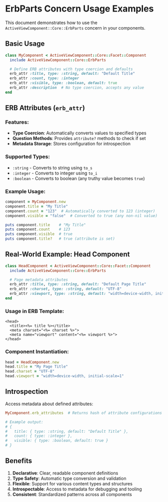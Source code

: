 # ErbParts Concern Usage Examples

This document demonstrates how to use the `ActiveViewComponent::Core::ErbParts` concern in your components.

## Basic Usage

```ruby
class MyComponent < ActiveViewComponent::Core::Facet::Component
  include ActiveViewComponent::Core::ErbParts

  # Define ERB attributes with type coercion and defaults
  erb_attr :title, type: :string, default: "Default Title"
  erb_attr :count, type: :integer
  erb_attr :visible, type: :boolean, default: true
  erb_attr :description  # No type coercion, accepts any value
end
```

## ERB Attributes (`erb_attr`)

### Features:
- **Type Coercion**: Automatically converts values to specified types
- **Question Methods**: Provides `attribute?` methods to check if set
- **Metadata Storage**: Stores configuration for introspection

### Supported Types:
- `:string` - Converts to string using `to_s`
- `:integer` - Converts to integer using `to_i`
- `:boolean` - Converts to boolean (any truthy value becomes `true`)

### Example Usage:
```ruby
component = MyComponent.new
component.title = "My Title"
component.count = "123"  # Automatically converted to 123 (integer)
component.visible = "false"  # Converted to true (any non-nil value)

puts component.title    # "My Title"
puts component.count    # 123
puts component.visible  # true
puts component.title?   # true (attribute is set)
```

## Real-World Example: Head Component

```ruby
class HeadComponent < ActiveViewComponent::Core::Facet::Component
  include ActiveViewComponent::Core::ErbParts

  # Page metadata attributes
  erb_attr :title, type: :string, default: "Default Page Title"
  erb_attr :charset, type: :string, default: "UTF-8"
  erb_attr :viewport, type: :string, default: "width=device-width, initial-scale=1"
end
```

### Usage in ERB Template:
```erb
<head>
  <title><%= title %></title>
  <meta charset="<%= charset %>">
  <meta name="viewport" content="<%= viewport %>">
</head>
```

### Component Instantiation:
```ruby
head = HeadComponent.new
head.title = "My Page Title"
head.charset = "UTF-8"
head.viewport = "width=device-width, initial-scale=1"
```

## Introspection

Access metadata about defined attributes:

```ruby
MyComponent.erb_attributes  # Returns hash of attribute configurations

# Example output:
# { 
#   title: { type: :string, default: "Default Title" },
#   count: { type: :integer },
#   visible: { type: :boolean, default: true }
# }
```

## Benefits

1. **Declarative**: Clear, readable component definitions
2. **Type Safety**: Automatic type conversion and validation
3. **Flexible**: Support for various content types and structures
4. **Introspectable**: Access to metadata for debugging and tooling
5. **Consistent**: Standardized patterns across all components

